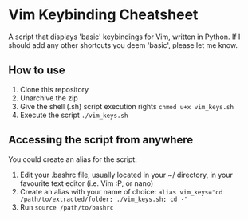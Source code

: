 # Vim Keybinding Cheatsheet
A script that displays 'basic' keybindings for Vim, written in Python. If I should add any other shortcuts you deem 'basic', please let me know.

## How to use
1. Clone this repository
2. Unarchive the zip
3. Give the shell (.sh) script execution rights ```chmod u+x vim_keys.sh``` 
4. Execute the script ```./vim_keys.sh```

## Accessing the script from anywhere
You could create an alias for the script:
1. Edit your .bashrc file, usually located in your ~/ directory, in your favourite text editor (i.e. Vim :P, or nano)
2. Create an alias with your name of choice: ```alias vim_keys="cd /path/to/extracted/folder; ./vim_keys.sh; cd -"```
3. Run ```source /path/to/bashrc```
